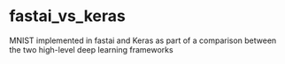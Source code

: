 # fastai_vs_keras
MNIST implemented in fastai and Keras as part of a comparison between the two high-level deep learning frameworks
